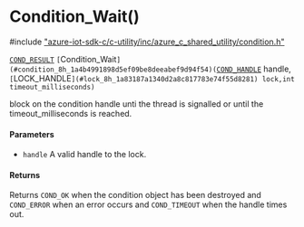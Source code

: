# Condition_Wait()

\#include ["azure-iot-sdk-c/c-utility/inc/azure_c_shared_utility/condition.h"](../iot-c-ref-condition-h.md)  

[`COND_RESULT`](#condition_8h_1a806f1a0c35e9db64f4ac300117cc5b15) `[`Condition_Wait`](#condition_8h_1a4b4991898d5ef09be8deeabef9d94f54)(`[`COND_HANDLE`](#condition_8h_1a46761561ff568b25f13484ac4dacefc1) handle,`[`LOCK_HANDLE`](#lock_8h_1a83187a1340d2a8c817783e74f55d8281) lock,int timeout_milliseconds)`

block on the condition handle unti the thread is signalled or until the timeout_milliseconds is reached.

#### Parameters
* `handle` A valid handle to the lock.

#### Returns
Returns `COND_OK` when the condition object has been destroyed and `COND_ERROR` when an error occurs and `COND_TIMEOUT` when the handle times out.

